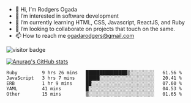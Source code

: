 - 👋 Hi, I’m Rodgers Ogada
- 👀 I’m interested in software development
- 🌱 I’m currently learning HTML, CSS, Javascript, ReactJS, and Ruby
- 💞️ I’m looking to collaborate on projects that touch on the same.
- 📫 How to reach me ogadarodgers@gmail.com

![visitor badge](https://visitor-badge.glitch.me/badge?page_id=ogada-otieno.visitor-badge)

[![Anurag's GitHub stats](https://github-readme-stats.vercel.app/api?username=ogada-otieno)](https://github.com/anuraghazra/github-readme-stats) 
<!--START_SECTION:waka-->

```text
Ruby         9 hrs 26 mins   ███████████████▒░░░░░░░░░   61.56 %
JavaScript   3 hrs 7 mins    █████░░░░░░░░░░░░░░░░░░░░   20.41 %
ERB          1 hr 9 mins     ██░░░░░░░░░░░░░░░░░░░░░░░   07.60 %
YAML         41 mins         █░░░░░░░░░░░░░░░░░░░░░░░░   04.53 %
Other        15 mins         ▒░░░░░░░░░░░░░░░░░░░░░░░░   01.65 %
```

<!--END_SECTION:waka-->

<!---
ogada-otieno/ogada-otieno is a ✨ special ✨ repository because its `README.md` (this file) appears on your GitHub profile.
You can click the Preview link to take a look at your changes.
--->
